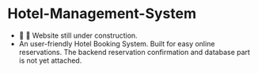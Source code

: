 # Hotel-Management-System
- 🚧 🔨 Website still under construction. 
- An user-friendly Hotel Booking System. Built for easy online reservations. The backend reservation confirmation and database part is not yet attached. 

